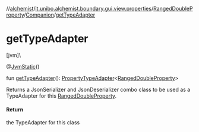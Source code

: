 //[alchemist](../../../../index.md)/[it.unibo.alchemist.boundary.gui.view.properties](../../index.md)/[RangedDoubleProperty](../index.md)/[Companion](index.md)/[getTypeAdapter](get-type-adapter.md)

# getTypeAdapter

[jvm]\

@[JvmStatic](https://kotlinlang.org/api/latest/jvm/stdlib/kotlin.jvm/-jvm-static/index.html)()

fun [getTypeAdapter](get-type-adapter.md)(): [PropertyTypeAdapter](../../-property-type-adapter/index.md)<[RangedDoubleProperty](../index.md)>

Returns a JsonSerializer and JsonDeserializer combo class to be used as a TypeAdapter for this [RangedDoubleProperty](../index.md).

#### Return

the TypeAdapter for this class
